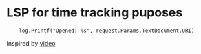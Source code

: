 # LSP for time tracking puposes
		log.Printf("Opened: %s", request.Params.TextDocument.URI)
Inspired by [video](https://www.youtube.com/watch?v=YsdlcQoHqPY) 

